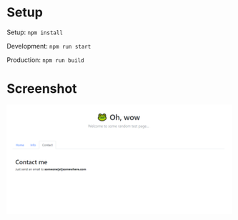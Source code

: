 # Setup
Setup: ```npm install```

Development: ```npm run start```

Production: ```npm run build```

# Screenshot
<img src="/screenshots/screenshot.PNG?raw=true"/>